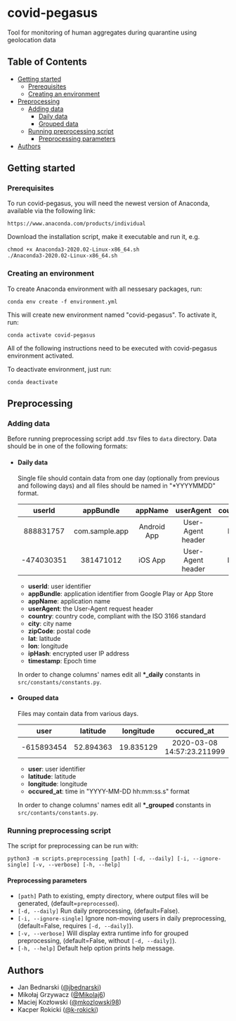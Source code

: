 # covid-pegasus

Tool for monitoring of human aggregates during quarantine using geolocation data

## Table of Contents


* [Getting started](#getting-started)
  * [Prerequisites](#prerequisites)
  * [Creating an environment](#creating-an-environment)
* [Preprocessing](#preprocessing)
  * [Adding data](#adding-data)
    * [Daily data](#daily-data)
    * [Grouped data](#grouped-data)
  * [Running preprocessing script](#running-preprocessing-script)
    * [Preprocessing parameters](#preprocessing-parameters)
* [Authors](#authors)

## Getting started

### Prerequisites

To run covid-pegasus, you will need the newest version of Anaconda, available via the following link:

```
https://www.anaconda.com/products/individual
```

Download the installation script, make it executable and run it, e.g.

```
chmod +x Anaconda3-2020.02-Linux-x86_64.sh
./Anaconda3-2020.02-Linux-x86_64.sh
```

### Creating an environment

To create Anaconda environment with all nessesary packages, run:

```
conda env create -f environment.yml
```

This will create new environment named "covid-pegasus". To activate it, run:

```
conda activate covid-pegasus
```

All of the following instructions need to be executed with covid-pegasus environment activated.

To deactivate environment, just run:

```
conda deactivate
```

## Preprocessing

### Adding data

Before running preprocessing script add .tsv files to `data` directory. Data should be in one of the following formats: 

- #### Daily data

  Single file should contain data from one day (optionally from previous and following days) and all files should be named in "*YYYYMMDD" format.

  | **userId** | **appBundle** | **appName** | **userAgent** | **country** | **city** | **zipCode** | **lat** | **lon** | **ipHash** | **timestamp** |
  |   :---:    |     :---:     |    :---:    |     :---:     |    :---:    |  :---:   |    :---:    |  :---:  |  :---:  |    :---:   |      :---:    |
  | 888831757 | com.sample.app | Android App | User-Agent header | PL | Warsaw | 00-901 | 52.231586 | 21.007095 | -1893732788 | 1582594992769|
  |-474030351 | 381471012 | iOS App | User-Agent header | FR | Nantes | 44000 | 48.86131 | 2.33141 | 1572663506 | 1582594992687 |

  - **userId**: user identifier
  - **appBundle**: application identifier from Google Play or App Store
  - **appName**: application name
  - **userAgent**: the User-Agent request header
  - **country**: country code, compliant with the ISO 3166 standard
  - **city**: city name
  - **zipCode**: postal code
  - **lat**: latitude
  - **lon**: longitude
  - **ipHash**: encrypted user IP address
  - **timestamp**: Epoch time

  In order to change columns' names edit all **\*_daily** constants in `src/constants/constants.py`.

- #### Grouped data

  Files may contain data from various days.

  | **user** | **latitude** | **longitude** | **occured_at** |
  |   :---:    |     :---:     |    :---:    |     :---:     |
  | -615893454 | 52.894363 | 19.835129 | 2020-03-08 14:57:23.211999 |

  - **user**: user identifier
  - **latitude**: latitude
  - **longitude**: longitude
  - **occured_at**: time in "YYYY-MM-DD hh:mm:ss.s" format

  In order to change columns' names edit all **\*_grouped** constants in `src/contants/constants.py`.

### Running preprocessing script

The script for preprocessing can be run with:

```
python3 -m scripts.preprocessing [path] [-d, --daily] [-i, --ignore-single] [-v, --verbose] [-h, --help]
```

#### Preprocessing parameters

* `[path]` Path to existing, empty directory, where output files will be generated, (default=`preprocessed`).
* `[-d, --daily]` Run daily preprocessing, (default=False).
* `[-i, --ignore-single]` Ignore non-moving users in daily preprocessing, (default=False, requires `[-d, --daily]`).
* `[-v, --verbose]` Will display extra runtime info for grouped preprocessing, (default=False, without `[-d, --daily]`).
* `[-h, --help]` Default help option prints help message.

## Authors

- Jan Bednarski ([@jbednarski](https://github.com/jbednarski))
- Mikołaj Grzywacz ([@Mikolaj6](https://github.com/Mikolaj6))
- Maciej Kozłowski ([@mkozlowski98](https://github.com/mkozlowski98))
- Kacper Rokicki ([@k-rokicki](https://github.com/k-rokicki))
